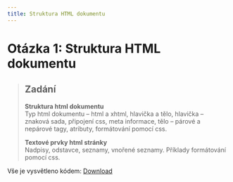 ```yaml
---
title: Struktura HTML dokumentu
---
```


Otázka 1: Struktura HTML dokumentu
==================================

> Zadání
> ------
> 
> **Struktura html dokumentu**  
> Typ html dokumentu – html a xhtml, hlavička a tělo, hlavička – znaková sada, připojení css, meta informace, tělo – párové a nepárové tagy, atributy, formátování pomocí css.
> 
> **Textové prvky html stránky**  
> Nadpisy, odstavce, seznamy, vnořené seznamy. Příklady formátování pomocí css.

Vše je vysvětleno kódem: [Download](download/otazka13.rar)